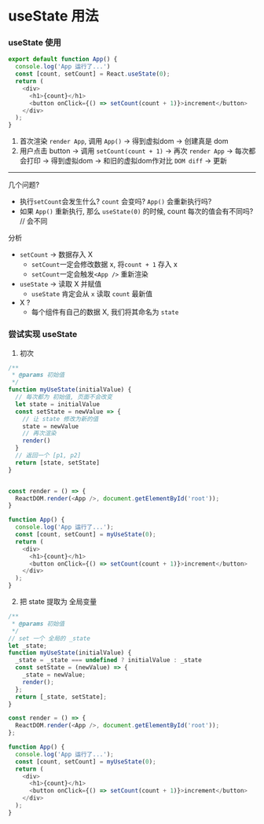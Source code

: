 # useState 用法

### useState 使用
```js
export default function App() {
  console.log('App 运行了...')
  const [count, setCount] = React.useState(0);
  return (
    <div>
      <h1>{count}</h1>
      <button onClick={() => setCount(count + 1)}>increment</button>
    </div>
  );
}
```
1. 首次渲染 `render App`, 调用 `App()` -> 得到虚拟dom -> 创建真是 dom
2. 用户点击 button -> 调用 `setCount(count + 1)` -> 再次 `render App` -> 每次都会打印 -> 得到虚拟dom -> 和旧的虚拟dom作对比 `DOM diff` -> 更新

---

几个问题? 
- 执行`setCount`会发生什么? `count` 会变吗? `App()` 会重新执行吗?
- 如果 `App()` 重新执行, 那么 `useState(0)` 的时候, count 每次的值会有不同吗? // 会不同

分析

- `setCount` -> 数据存入 X
  - `setCount`一定会修改数据 x, 将`count + 1` 存入 x
  - `setCount`一定会触发`<App />` 重新渲染
- `useState` -> 读取 X 并赋值
  - `useState` 肯定会从 `x` 读取 `count` 最新值
- X ?
  - 每个组件有自己的数据 X, 我们将其命名为 `state`

### 尝试实现 useState
1. 初次
```js
/**
 * @params 初始值
 */
function myUseState(initialValue) {
  // 每次都为 初始值, 页面不会改变 
  let state = initialValue
  const setState = newValue => {
    // 让 state 修改为新的值
    state = newValue
    // 再次渲染
    render()
  }
  // 返回一个 [p1, p2]
  return [state, setState]
}


const render = () => {
  ReactDOM.render(<App />, document.getElementById('root'));
}

function App() {
  console.log('App 运行了...');
  const [count, setCount] = myUseState(0);
  return (
    <div>
      <h1>{count}</h1>
      <button onClick={() => setCount(count + 1)}>increment</button>
    </div>
  );
}
```

2. 把 state 提取为 全局变量
```js
/**
 * @params 初始值
 */
// set 一个 全局的 _state
let _state;
function myUseState(initialValue) {
  _state = _state === undefined ? initialValue : _state
  const setState = (newValue) => {
    _state = newValue;
    render();
  };
  return [_state, setState];
}

const render = () => {
  ReactDOM.render(<App />, document.getElementById('root'));
};

function App() {
  console.log('App 运行了...');
  const [count, setCount] = myUseState(0);
  return (
    <div>
      <h1>{count}</h1>
      <button onClick={() => setCount(count + 1)}>increment</button>
    </div>
  );
}
```
